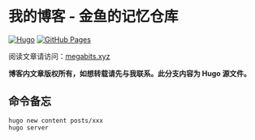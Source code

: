 # 我的博客 - 金鱼的记忆仓库

[![Hugo](https://img.shields.io/badge/With-Hugo-yellow)](https://gohugo.io/)
[![GitHub Pages](https://github.com/megabitsenmzq/megabitsenmzq.github.io/actions/workflows/gh-pages.yml/badge.svg)](https://github.com/megabitsenmzq/megabitsenmzq.github.io/actions/workflows/gh-pages.yml)

阅读文章请访问：[megabits.xyz](https://megabits.xyz)

**博客内文章版权所有，如想转载请先与我联系。此分支内容为 Hugo 源文件。**

## 命令备忘

```
hugo new content posts/xxx
hugo server
```